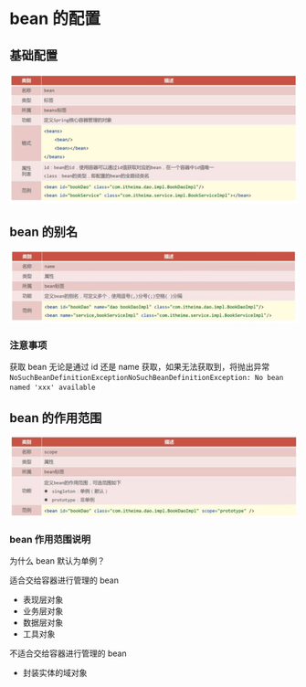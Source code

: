 # bean 的配置

## 基础配置

![bean 的配置](figure/b1.png)

## bean 的别名

![bean 的别名](figure/b2.png)

### 注意事项

获取 bean 无论是通过 id 还是 name 获取，如果无法获取到，将抛出异常`NoSuchBeanDefinitionExceptionNoSuchBeanDefinitionException: No bean named 'xxx' available`

## bean 的作用范围

![bean 的作用范围](figure/b3.png)

### bean 作用范围说明

为什么 bean 默认为单例？

适合交给容器进行管理的 bean
- 表现层对象
- 业务层对象
- 数据层对象
- 工具对象

不适合交给容器进行管理的 bean
- 封装实体的域对象

